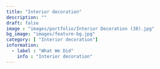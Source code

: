 ```yaml
---
title: "Interior decoration"
description: ""
draft: false
image : "images/portfolio/Interior Decoration (38).jpg"
bg_image: "images/feature-bg.jpg"
category: [ "Interior decoration"]
information:
  - label : "What We Did"
    info : "Interior decoration"
---
```



